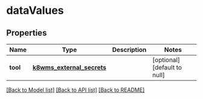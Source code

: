 # dataValues
## Properties

| Name | Type | Description | Notes |
|------------ | ------------- | ------------- | -------------|
| **tool** | [**k8wms_external_secrets**](k8wms_external_secrets.md) |  | [optional] [default to null] |

[[Back to Model list]](../README.md#documentation-for-models) [[Back to API list]](../README.md#documentation-for-api-endpoints) [[Back to README]](../README.md)

